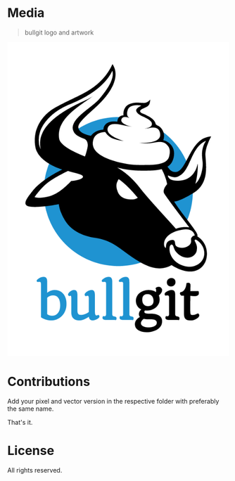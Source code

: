 # Media

> bullgit logo and artwork

[![Logo](_pixels/bullgit-logo.png)](_pixels/bullgit-logo.png)

# Contributions

Add your pixel and vector version in the respective folder with preferably the same name.

That's it.

# License

All rights reserved.
